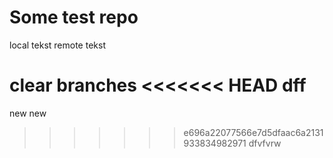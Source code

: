# Some test repo


local tekst
remote tekst


clear branches
<<<<<<< HEAD
dff
=======

new
new
>>>>>>> e696a22077566e7d5dfaac6a2131933834982971
dfvfvrw
